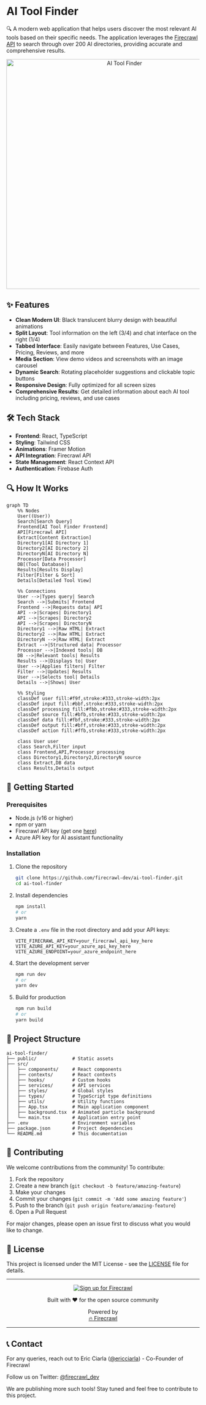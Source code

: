 # AI Tool Finder

🔍 A modern web application that helps users discover the most relevant AI tools based on their specific needs. The application leverages the [Firecrawl API](https://www.firecrawl.dev/) to search through over 200 AI directories, providing accurate and comprehensive results.

<p align="center">
  <img src="https://www.firecrawl.dev/og.png" alt="AI Tool Finder" width="600">
</p>

## ✨ Features

- **Clean Modern UI**: Black translucent blurry design with beautiful animations
- **Split Layout**: Tool information on the left (3/4) and chat interface on the right (1/4)
- **Tabbed Interface**: Easily navigate between Features, Use Cases, Pricing, Reviews, and more
- **Media Section**: View demo videos and screenshots with an image carousel
- **Dynamic Search**: Rotating placeholder suggestions and clickable topic buttons
- **Responsive Design**: Fully optimized for all screen sizes
- **Comprehensive Results**: Get detailed information about each AI tool including pricing, reviews, and use cases

## 🛠️ Tech Stack

- **Frontend**: React, TypeScript
- **Styling**: Tailwind CSS
- **Animations**: Framer Motion
- **API Integration**: Firecrawl API
- **State Management**: React Context API
- **Authentication**: Firebase Auth

## 🔍 How It Works

```mermaid
graph TD
    %% Nodes
    User((User))
    Search[Search Query]
    Frontend[AI Tool Finder Frontend]
    API[Firecrawl API]
    Extract[Content Extraction]
    Directory1[AI Directory 1]
    Directory2[AI Directory 2]
    DirectoryN[AI Directory N]
    Processor[Data Processor]
    DB[(Tool Database)]
    Results[Results Display]
    Filter[Filter & Sort]
    Details[Detailed Tool View]
    
    %% Connections
    User -->|Types query| Search
    Search -->|Submits| Frontend
    Frontend -->|Requests data| API
    API -->|Scrapes| Directory1
    API -->|Scrapes| Directory2
    API -->|Scrapes| DirectoryN
    Directory1 -->|Raw HTML| Extract
    Directory2 -->|Raw HTML| Extract
    DirectoryN -->|Raw HTML| Extract
    Extract -->|Structured data| Processor
    Processor -->|Indexed tools| DB
    DB -->|Relevant tools| Results
    Results -->|Displays to| User
    User -->|Applies filters| Filter
    Filter -->|Updates| Results
    User -->|Selects tool| Details
    Details -->|Shows| User
    
    %% Styling
    classDef user fill:#f9f,stroke:#333,stroke-width:2px
    classDef input fill:#bbf,stroke:#333,stroke-width:2px
    classDef processing fill:#fbb,stroke:#333,stroke-width:2px
    classDef source fill:#bfb,stroke:#333,stroke-width:2px
    classDef data fill:#fbf,stroke:#333,stroke-width:2px
    classDef output fill:#bff,stroke:#333,stroke-width:2px
    classDef action fill:#ffb,stroke:#333,stroke-width:2px
    
    class User user
    class Search,Filter input
    class Frontend,API,Processor processing
    class Directory1,Directory2,DirectoryN source
    class Extract,DB data
    class Results,Details output
```

## 🚀 Getting Started

### Prerequisites

- Node.js (v16 or higher)
- npm or yarn
- Firecrawl API key (get one [here](https://www.firecrawl.dev/))
- Azure API key for AI assistant functionality

### Installation

1. Clone the repository
   ```bash
   git clone https://github.com/firecrawl-dev/ai-tool-finder.git
   cd ai-tool-finder
   ```

2. Install dependencies
   ```bash
   npm install
   # or
   yarn
   ```

3. Create a `.env` file in the root directory and add your API keys:
   ```
   VITE_FIRECRAWL_API_KEY=your_firecrawl_api_key_here
   VITE_AZURE_API_KEY=your_azure_api_key_here
   VITE_AZURE_ENDPOINT=your_azure_endpoint_here
   ```

4. Start the development server
   ```bash
   npm run dev
   # or
   yarn dev
   ```

5. Build for production
   ```bash
   npm run build
   # or
   yarn build
   ```

## 📂 Project Structure

```
ai-tool-finder/
├── public/             # Static assets
├── src/
│   ├── components/     # React components
│   ├── contexts/       # React contexts
│   ├── hooks/          # Custom hooks
│   ├── services/       # API services
│   ├── styles/         # Global styles
│   ├── types/          # TypeScript type definitions
│   ├── utils/          # Utility functions
│   ├── App.tsx         # Main application component
│   ├── background.tsx  # Animated particle background
│   └── main.tsx        # Application entry point
├── .env                # Environment variables
├── package.json        # Project dependencies
└── README.md           # This documentation
```

## 🤝 Contributing

We welcome contributions from the community! To contribute:

1. Fork the repository
2. Create a new branch (`git checkout -b feature/amazing-feature`)
3. Make your changes
4. Commit your changes (`git commit -m 'Add some amazing feature'`)
5. Push to the branch (`git push origin feature/amazing-feature`)
6. Open a Pull Request

For major changes, please open an issue first to discuss what you would like to change.

## 📜 License

This project is licensed under the MIT License - see the [LICENSE](LICENSE) file for details.

---

<p align="center">
  <a href="https://www.firecrawl.dev/sign" target="_blank">
    <img src="https://img.shields.io/badge/Sign_up_for_Firecrawl-FF4500?style=for-the-badge&logo=firebase&logoColor=white" alt="Sign up for Firecrawl">
  </a>
</p>

<p align="center">
  Built with ❤️ for the open source community
</p>

<p align="center">
  Powered by
  <br>
  <a href="https://www.firecrawl.dev/" target="_blank">
    🔥 Firecrawl
  </a>
</p>

---

## 📞 Contact

For any queries, reach out to Eric Ciarla ([@ericciarla](https://twitter.com/ericciarla)) - Co-Founder of Firecrawl

Follow us on Twitter: [@firecrawl_dev](https://x.com/firecrawl_dev)

We are publishing more such tools! Stay tuned and feel free to contribute to this project.